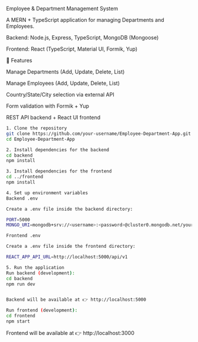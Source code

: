 Employee & Department Management System

A MERN + TypeScript application for managing Departments and Employees.

Backend: Node.js, Express, TypeScript, MongoDB (Mongoose)

Frontend: React (TypeScript, Material UI, Formik, Yup)

🚀 Features

Manage Departments (Add, Update, Delete, List)

Manage Employees (Add, Update, Delete, List)

Country/State/City selection via external API

Form validation with Formik + Yup

REST API backend + React UI frontend
```bash
1. Clone the repository
git clone https://github.com/your-username/Employee-Department-App.git
cd Employee-Department-App

2. Install dependencies for the backend
cd backend
npm install

3. Install dependencies for the frontend
cd ../frontend
npm install

4. Set up environment variables
Backend .env

Create a .env file inside the backend directory:

PORT=5000
MONGO_URI=mongodb+srv://<username>:<password>@cluster0.mongodb.net/your-db

Frontend .env

Create a .env file inside the frontend directory:

REACT_APP_API_URL=http://localhost:5000/api/v1

5. Run the application
Run backend (development):
cd backend
npm run dev


Backend will be available at 👉 http://localhost:5000

Run frontend (development):
cd frontend
npm start
```

Frontend will be available at 👉 http://localhost:3000


